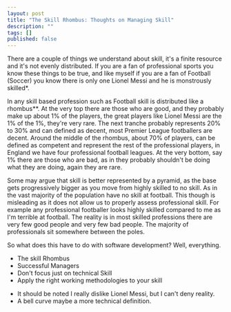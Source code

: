 ```yaml
---
layout: post
title: "The Skill Rhombus: Thoughts on Managing Skill"
description: ""
tags: []
published: false
---
```

There are a couple of things we understand about skill, it's a finite resource and it's not evenly distributed. If you are a fan of professional sports you know these things to be true, and like myself if you are a fan of Football (Soccer) you know there is only one Lionel Messi and he is monstrously skilled*.

In any skill based profession such as Football skill is distributed like a rhombus**. At the very top there are those who are good, and they probably make up about 1% of the players, the great players like Lionel Messi are the 1% of the 1%, they're very rare. The next tranche probably represents 20% to 30% and can defined as decent, most Premier League footballers are decent. Around the middle of the rhombus, about 70% of players, can be defined as competent and represent the rest of the professional players, in England we have four professional football leagues. At the very bottom, say 1% there are those who are bad, as in they probably shouldn't be doing what they are doing, again they are rare.

Some may argue that skill is better represented by a pyramid, as the base gets progressively bigger as you move from highly skilled to no skill. As in the vast majority of the population have no skill at football. This though is misleading as it does not allow us to properly assess professional skill. For example any professional footballer looks highly skilled compared to me as I'm terrible at football. The reality is in most skilled professions there are very few good people and very few bad people. The majority of professionals sit somewhere between the poles.

So what does this have to do with software development? Well, everything.

- The skill Rhombus
- Successful Managers
- Don't focus just on technical Skill
- Apply the right working methodologies to your skill

* It should be noted I really dislike Lionel Messi, but I can't deny reality.
* A bell curve maybe a more technical definition.
